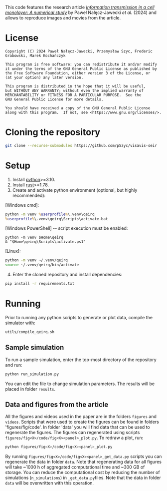 This code features the research article
[_Information transmission in a cell monolayer: A numerical study_](https://doi.org/10.1101/2024.06.21.600012)
by Paweł Nałęcz-Jawecki _et al._ (2024)
and allows to reproduce images and movies from the article.

# License

    Copyright (C) 2024 Paweł Nałęcz-Jawecki, Przemysław Szyc, Frederic Grabowski, Marek Kochańczyk
    
    This program is free software: you can redistribute it and/or modify
    it under the terms of the GNU General Public License as published by
    the Free Software Foundation, either version 3 of the License, or
    (at your option) any later version.

    This program is distributed in the hope that it will be useful,
    but WITHOUT ANY WARRANTY; without even the implied warranty of
    MERCHANTABILITY or FITNESS FOR A PARTICULAR PURPOSE.  See the
    GNU General Public License for more details.

    You should have received a copy of the GNU General Public License
    along with this program.  If not, see <https://www.gnu.org/licenses/>.


# Cloning the repository

```bash
git clone --recurse-submodules https://github.com/pSzyc/visavis-seir
```

# Setup

1. Install [python](https://www.python.org/downloads)>=3.10.
2. Install [rust](https://www.rust-lang.org/tools/install)>=1.78.
3. Create and activate python environment (optional, but highly recommended):

[Windows cmd]:
```bat
python -m venv %userprofile%\.venv\qeirq
%userprofile%\.venv\qeirq\Scripts\activate.bat
```


[Windows PowerShell] -- script execution must be enabled:
```
python -m venv $Home\qeirq
& "$Home\qeirq\Scripts\activate.ps1"
```

[Linux]:
```bash
python -m venv ~/.venv/qeirq
source ~/.venv/qeirq/bin/activate
```

4. Enter the cloned repository and install dependencies:
```bash
pip install -r requirements.txt
```

# Running

Prior to running any python scripts to generate or plot data, compile the simulator with:
```bash
utils/compile_qeirq.sh
```

## Sample simulation

To run a sample simulation, enter the top-most directory of the repository and run:
```bash
python run_simulation.py
```
You can edit the file to change simulation parameters. The results will be placed in folder `results`.


## Data and figures from the article

All the figures and videos used in the paper are in the folders `figures` and `videos`.
Scripts that were used to create the figures can be found in folders 'figures/fig<X>/code'.
In folder 'data' you will find data that can be used to regenerate the figures.
The figures can regenerated using scripts `figures/fig<X>/code/fig<X><panel>_plot.py`.
To redraw a plot, run:
```bash
python figures/fig<X>/code/fig<X><panel>_plot.py
```
By running `figures/fig<X>/code/fig<X><panel>_get_data.py` scripts you can regenerate the data in folder `data`.
Note that regenerating data for all figures will take ~1000 h of aggregated computational time and ~300 GB of storage.
You can reduce the computational cost by reducing the number of simulations (`n_simulations`) in `_get_data.py`files.
Note that the data in folder `data` will be overwritten with this operation.
